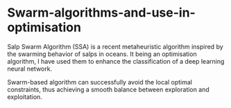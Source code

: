 # Swarm-algorithms-and-use-in-optimisation

Salp Swarm Algorithm (SSA) is a recent metaheuristic algorithm inspired by the swarming behavior of salps in oceans. It being an optimisation algorithm, I have used them to enhance the classification of a deep learning neural network.

Swarm-based algorithm can successfully avoid the local optimal constraints, thus achieving a smooth balance between exploration and exploitation.
